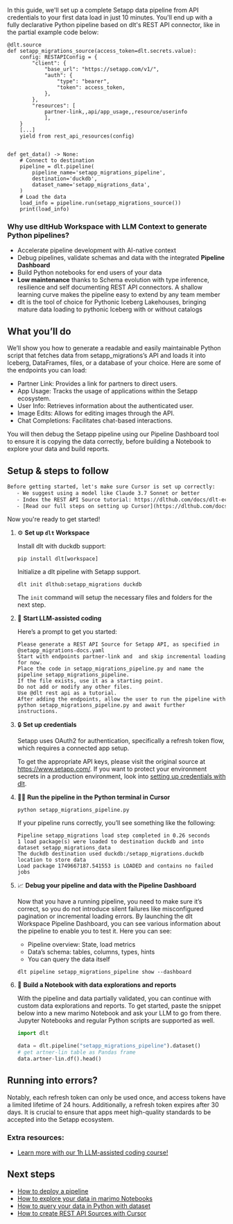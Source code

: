 In this guide, we'll set up a complete Setapp data pipeline from API credentials to your first data load in just 10 minutes. You'll end up with a fully declarative Python pipeline based on dlt's REST API connector, like in the partial example code below:

```python-outcome
@dlt.source
def setapp_migrations_source(access_token=dlt.secrets.value):
    config: RESTAPIConfig = {
        "client": {
            "base_url": "https://setapp.com/v1/",
            "auth": {
                "type": "bearer",
                "token": access_token,
            },
        },
        "resources": [
            partner-link,,api/app_usage,,resource/userinfo
            ],
    }
    [...]
    yield from rest_api_resources(config)


def get_data() -> None:
    # Connect to destination
    pipeline = dlt.pipeline(
        pipeline_name='setapp_migrations_pipeline',
        destination='duckdb',
        dataset_name='setapp_migrations_data', 
    )
    # Load the data
    load_info = pipeline.run(setapp_migrations_source())
    print(load_info) 
```

### Why use dltHub Workspace with LLM Context to generate Python pipelines?

- Accelerate pipeline development with AI-native context
- Debug pipelines, validate schemas and data with the integrated **Pipeline Dashboard**
- Build Python notebooks for end users of your data
- **Low maintenance** thanks to Schema evolution with type inference, resilience and self documenting REST API connectors. A shallow learning curve makes the pipeline easy to extend by any team member
- dlt is the tool of choice for Pythonic Iceberg Lakehouses, bringing mature data loading to pythonic Iceberg with or without catalogs

## What you’ll do

We’ll show you how to generate a readable and easily maintainable Python script that fetches data from setapp_migrations’s API and loads it into Iceberg, DataFrames, files, or a database of your choice. Here are some of the endpoints you can load:

- Partner Link: Provides a link for partners to direct users.
- App Usage: Tracks the usage of applications within the Setapp ecosystem.
- User Info: Retrieves information about the authenticated user.
- Image Edits: Allows for editing images through the API.
- Chat Completions: Facilitates chat-based interactions.

You will then debug the Setapp pipeline using our Pipeline Dashboard tool to ensure it is copying the data correctly, before building a Notebook to explore your data and build reports.

## Setup & steps to follow

```default
Before getting started, let's make sure Cursor is set up correctly:
   - We suggest using a model like Claude 3.7 Sonnet or better
   - Index the REST API Source tutorial: https://dlthub.com/docs/dlt-ecosystem/verified-sources/rest_api/ and add it to context as **@dlt rest api**
   - [Read our full steps on setting up Cursor](https://dlthub.com/docs/dlt-ecosystem/llm-tooling/cursor-restapi#23-configuring-cursor-with-documentation)
```

Now you're ready to get started!

1. ⚙️ **Set up `dlt` Workspace**
    
    Install dlt with duckdb support:
    ```shell
    pip install dlt[workspace]
    ```

    Initialize a dlt pipeline with Setapp support.
    ```shell
    dlt init dlthub:setapp_migrations duckdb
    ```

    The `init` command will setup the necessary files and folders for the next step.
    
2. 🤠 **Start LLM-assisted coding**
    
    Here’s a prompt to get you started:
    
    ```prompt
    Please generate a REST API Source for Setapp API, as specified in @setapp_migrations-docs.yaml 
    Start with endpoints partner-link and  and skip incremental loading for now. 
    Place the code in setapp_migrations_pipeline.py and name the pipeline setapp_migrations_pipeline. 
    If the file exists, use it as a starting point. 
    Do not add or modify any other files. 
    Use @dlt rest api as a tutorial. 
    After adding the endpoints, allow the user to run the pipeline with python setapp_migrations_pipeline.py and await further instructions.
    ```

    
3. 🔒 **Set up credentials** 
    
    Setapp uses OAuth2 for authentication, specifically a refresh token flow, which requires a connected app setup.
    
    To get the appropriate API keys, please visit the original source at https://www.setapp.com/.
    If you want to protect your environment secrets in a production environment, look into [setting up credentials with dlt](https://dlthub.com/docs/walkthroughs/add_credentials).
    
4. 🏃‍♀️ **Run the pipeline in the Python terminal in Cursor**
    
    ```shell
    python setapp_migrations_pipeline.py
    ```
    
    If your pipeline runs correctly, you’ll see something like the following:
    
    ```shell
    Pipeline setapp_migrations load step completed in 0.26 seconds
    1 load package(s) were loaded to destination duckdb and into dataset setapp_migrations_data
    The duckdb destination used duckdb:/setapp_migrations.duckdb location to store data
    Load package 1749667187.541553 is LOADED and contains no failed jobs
    ```
    
5. 📈 **Debug your pipeline and data with the Pipeline Dashboard**

    Now that you have a running pipeline, you need to make sure it’s correct, so you do not introduce silent failures like misconfigured pagination or incremental loading errors. By launching the dlt Workspace Pipeline Dashboard, you can see various information about the pipeline to enable you to test it. Here you can see:
    - Pipeline overview: State, load metrics
    - Data’s schema: tables, columns, types, hints
    - You can query the data itself
    
    ```shell
    dlt pipeline setapp_migrations_pipeline show --dashboard
    ```
    
6. 🐍 **Build a Notebook with data explorations and reports**

    With the pipeline and data partially validated, you can continue with custom data explorations and reports. To get started, paste the snippet below into a new marimo Notebook and ask your LLM to go from there. Jupyter Notebooks and regular Python scripts are supported as well.

    
    ```python
    import dlt

   data = dlt.pipeline("setapp_migrations_pipeline").dataset()
   # get artner-lin table as Pandas frame
   data.artner-lin.df().head()
    ```

## Running into errors?

Notably, each refresh token can only be used once, and access tokens have a limited lifetime of 24 hours. Additionally, a refresh token expires after 30 days. It is crucial to ensure that apps meet high-quality standards to be accepted into the Setapp ecosystem.

### Extra resources:

- [Learn more with our 1h LLM-assisted coding course!](https://www.youtube.com/watch?v=GGid70rnJuM)

## Next steps

- [How to deploy a pipeline](https://dlthub.com/docs/walkthroughs/deploy-a-pipeline)
- [How to explore your data in marimo Notebooks](https://dlthub.com/docs/general-usage/dataset-access/marimo)
- [How to query your data in Python with dataset](https://dlthub.com/docs/general-usage/dataset-access/dataset)
- [How to create REST API Sources with Cursor](https://dlthub.com/docs/dlt-ecosystem/llm-tooling/cursor-restapi)